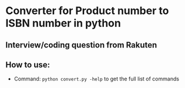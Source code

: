 # Converter for Product number to ISBN number in python

## Interview/coding question from Rakuten

## How to use:
- Command: `python convert.py -help` to get the full list of commands